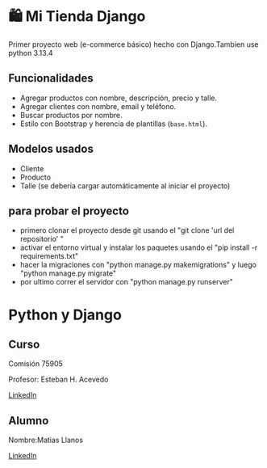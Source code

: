 # 🛍️ Mi Tienda Django

Primer proyecto web (e-commerce básico) hecho con Django.Tambien use python 3.13.4

## Funcionalidades

- Agregar productos con nombre, descripción, precio y talle.
- Agregar clientes con nombre, email y teléfono.
- Buscar productos por nombre.
- Estilo con Bootstrap y herencia de plantillas (`base.html`).

## Modelos usados

- Cliente
- Producto
- Talle (se debería cargar automáticamente al iniciar el proyecto)

## para probar el proyecto

- primero clonar el proyecto desde git usando el "git clone 'url del repositorio' "
- activar el entorno virtual y instalar los paquetes usando el "pip install -r requirements.txt"
- hacer la migraciones con "python manage.py makemigrations" y luego "python manage.py migrate"
- por ultimo correr el servidor con "python manage.py runserver"

# Python y Django
## Curso

Comisión 75905

Profesor: Esteban H. Acevedo

[LinkedIn](linkedin.com/in/esteban-acevedo-aberastain)

## Alumno
Nombre:Matias Llanos

[LinkedIn](linkedin.com/in/matiasllanos98)